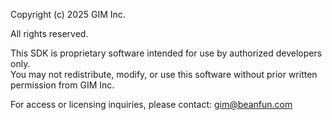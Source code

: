 Copyright (c) 2025 GIM Inc.

All rights reserved.

This SDK is proprietary software intended for use by authorized developers only.  
You may not redistribute, modify, or use this software without prior written permission from GIM Inc.

For access or licensing inquiries, please contact: gim@beanfun.com
